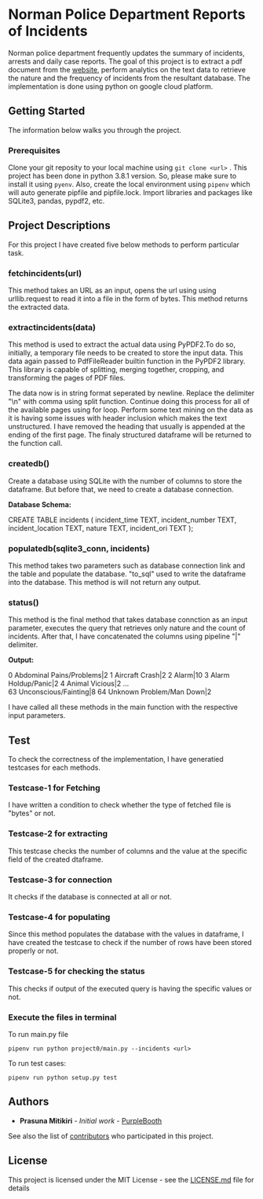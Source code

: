 # Norman Police Department Reports of Incidents

Norman police department frequently updates the summary of incidents, arrests and daily case reports. The goal of this project is to extract a pdf document from the [website](http://normanpd.normanok.gov/content/daily-activity), perform analytics on the text data to retrieve the nature and the frequency of incidents from the resultant database. The implementation is done using python on google cloud platform.

## Getting Started

The information below walks you through the project.

### Prerequisites

Clone your git reposity to your local machine using ```git clone <url>``` . This project has been done in python 3.8.1 version. So, please make sure to install it using ```pyenv```. Also, create the local environment using ```pipenv``` which will auto generate pipfile and pipfile.lock. Import libraries and packages like SQLite3, pandas, pypdf2, etc.

## Project Descriptions

For this project I have created five below methods to perform particular task.

### fetchincidents(url)
This method takes an URL as an input, opens the url using using urllib.request to read it into a file in the form of bytes. This method returns the extracted data. 

### extractincidents(data)
This method is used to extract the actual data using PyPDF2.To do so, initially, a temporary file needs to be created to store the input data. This data again passed to PdfFileReader builtin function in the PyPDF2 library. This library is capable of splitting, merging together, cropping, and transforming the pages of PDF files. 

The data now is in string format seperated by newline. Replace the delimiter "\n" with comma using split function. Continue doing this process for all of the available pages using for loop. Perform some text mining on the data as it is having some issues with header inclusion which makes the text unstructured. I have removed the heading that usually is appended at the ending of the first page. The finaly structured dataframe will be returned to the function call.

### createdb()
Create a database using SQLite with the number of columns to store the dataframe. But before that, we need to create a database connection. 

**Database Schema:**

CREATE TABLE incidents (
    incident_time TEXT,
    incident_number TEXT,
    incident_location TEXT,
    nature TEXT,
    incident_ori TEXT
);

### populatedb(sqlite3_conn, incidents)
This method takes two parameters such as database connection link and the table and populate the database. "to_sql" used to write the dataframe into the database. This method is will not return any output. 

### status()
This method is the final method that takes database connction as an input parameter, executes the query that retrieves only nature and the count of incidents. After that, I have concatenated the columns using pipeline "|" delimiter.

**Output:**

0     Abdominal Pains/Problems|2
1               Aircraft Crash|2
2                       Alarm|10
3           Alarm Holdup/Panic|2
4               Animal Vicious|2
                 ...            
63        Unconscious/Fainting|8
64    Unknown Problem/Man Down|2

I have called all these methods in the main function with the respective input parameters.

## Test

To check the correctness of the implementation, I have generatied testcases for each methods.

### Testcase-1 for Fetching
I have written a condition to check whether the type of fetched file is "bytes" or not.

### Testcase-2 for extracting
This testcase checks the number of columns and the value at the specific field of the created dtaframe.

### Testcase-3 for connection
It checks if the database is connected at all or not.

### Testcase-4 for populating
Since this method populates the database with the values in dataframe, I have created the testcase to check if the number of rows have been stored properly or not.

### Testcase-5 for checking the status
This checks if output of the executed query is having the specific values or not.


### Execute the files in terminal

To run main.py file

```pipenv run python project0/main.py --incidents <url>```

To run test cases:

```pipenv run python setup.py test```

## Authors

* **Prasuna Mitikiri** - *Initial work* - [PurpleBooth](https://github.com/PurpleBooth)

See also the list of [contributors](https://github.com/your/project/contributors) who participated in this project.

## License

This project is licensed under the MIT License - see the [LICENSE.md](LICENSE.md) file for details



